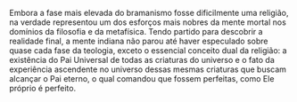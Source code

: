 ﻿Embora a fase mais elevada do bramanismo fosse dificilmente uma religião, na verdade representou um dos esforços mais nobres da mente mortal nos domínios da filosofia e da metafísica. Tendo partido para descobrir a realidade final, a mente indiana não parou até haver especulado sobre quase cada fase da teologia, exceto o essencial conceito dual da religião: a existência do Pai Universal de todas as criaturas do universo e o fato da experiência ascendente no universo dessas mesmas criaturas que buscam alcançar o Pai eterno, o qual comandou que fossem perfeitas, como Ele próprio é perfeito.